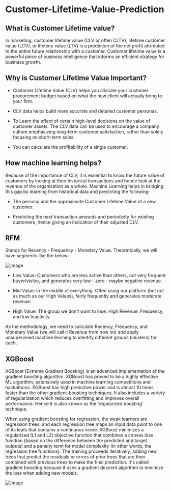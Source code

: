 # Customer-Lifetime-Value-Prediction


## What is Customer Lifetime value?
In marketing, customer lifetime value (CLV or often CLTV), lifetime customer value (LCV), or lifetime value (LTV) is a prediction of the net profit attributed to the entire future relationship with a customer. Customer lifetime value is a powerful piece of business intelligence that informs an efficient strategy for business growth.

## Why is Customer Lifetime Value Important?
* Customer Lifetime Value (CLV) helps you allocate your customer procurement budget based on what the new client will actually bring to your firm.

* CLV data helps build more accurate and detailed customer personas.

* To Learn the effect of certain high-level decisions on the value of customer assets. The CLV data can be used to encourage a company culture emphasizing long-term customer satisfaction, rather than solely focusing on short-term sales.

* You can calculate the profitability of a single customer.

## How machine learning helps?
Because of the importance of CLV, it is essential to know the future value of customers by looking at their historical transactions and hence look at the revenue of the organization as a whole. Machine Learning helps in bridging this gap by learning from historical data and predicting the following:

* The persona and the approximate Customer Lifetime Value of a new customer.

* Predicting the next transaction amounts and periodicity for existing customers, hence giving an indication of their adjusted CLV.

## **RFM** 

Stands for Recency - Frequency - Monetary Value. Theoretically, we will have segments like the below:

![image](https://github.com/basel-ay/Customer-Lifetime-Value-Prediction/assets/64821137/eac0f80a-6ac2-405f-8282-0186bbfa2729)

* Low Value: Customers who are less active than others, not very frequent buyer/visitor, and generates very low - zero - maybe negative revenue.

* Mid Value: In the middle of everything. Often using our platform (but not as much as our High Values), fairly frequently and generates moderate revenue.

* High Value: The group we don’t want to lose. High Revenue, Frequency, and low Inactivity.


As the methodology, we need to calculate Recency, Frequency, and Monetary Value (we will call it Revenue from now on) and apply unsupervised machine learning to identify different groups (clusters) for each.

## XGBoost

XGBoost (Extreme Gradient Boosting) is an advanced implementation of the gradient boosting algorithm. XGBoost has proved to be a highly effective ML algorithm, extensively used in machine learning competitions and hackathons. XGBoost has high predictive power and is almost 10 times faster than the other gradient-boosting techniques. It also includes a variety of regularization which reduces overfitting and improves overall performance. Hence it is also known as the ‘regularized boosting‘ technique.

When using gradient boosting for regression, the weak learners are regression trees, and each regression tree maps an input data point to one of its leafs that contains a continuous score. XGBoost minimizes a regularized (L1 and L2) objective function that combines a convex loss function (based on the difference between the predicted and target outputs) and a penalty term for model complexity (in other words, the regression tree functions). The training proceeds iteratively, adding new trees that predict the residuals or errors of prior trees that are then combined with previous trees to make the final prediction. It's called gradient boosting because it uses a gradient descent algorithm to minimize the loss when adding new models.

![image](https://github.com/basel-ay/Customer-Lifetime-Value-Prediction/assets/64821137/f3a4e25e-4108-4ce1-9471-ee9292df25b4)

